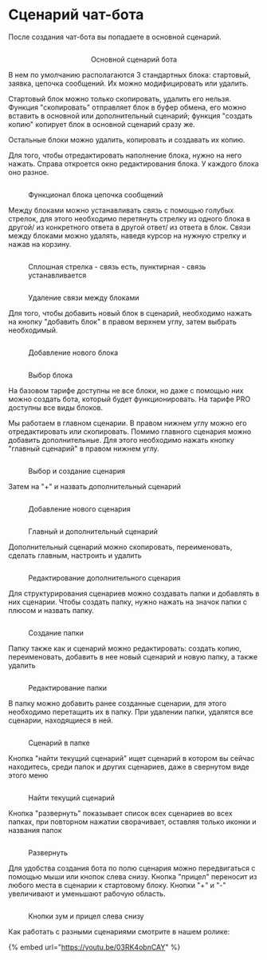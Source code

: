 # Сценарий чат-бота

После создания чат-бота вы попадаете в основной сценарий.&#x20;

<div align="center">

<figure><img src="../../.gitbook/assets/image (37).png" alt=""><figcaption><p>Основной сценарий бота</p></figcaption></figure>

</div>

В нем по умолчанию располагаются 3 стандартных блока: стартовый, заявка, цепочка сообщений. Их можно модифицировать или удалить.

Стартовый блок можно только скопировать, удалить его нельзя. Функция "скопировать" отправляет блок в буфер обмена, его можно вставить в основной или дополнительный сценарий; функция "создать копию" копирует блок в основной сценарий сразу же.

Остальные блоки можно удалить, копировать и создавать их копию.

Для того, чтобы отредактировать наполнение блока, нужно на него нажать. Справа откроется окно редактирования блока. У каждого блока оно разное.

<figure><img src="../../.gitbook/assets/цеп сообщ внутри.png" alt=""><figcaption><p>Функционал блока цепочка сообщений</p></figcaption></figure>

Между блоками можно устанавливать связь с помощью голубых стрелок, для этого необходимо перетянуть стрелку из одного блока в другой/ из конкретного ответа в другой ответ/ из ответа в блок. Связи между блоками можно удалять, наведя курсор на нужную стрелку и нажав на корзину.&#x20;

<figure><img src="../../.gitbook/assets/стрелочки.png" alt=""><figcaption><p>Сплошная стрелка - связь есть, пунктирная - связь устанавливается</p></figcaption></figure>

<figure><img src="../../.gitbook/assets/удаление стрелочки.png" alt=""><figcaption><p>Удаление связи между блоками</p></figcaption></figure>

Для того, чтобы добавить новый блок в сценарий, необходимо нажать на кнопку "добавить блок" в правом верхнем углу, затем выбрать необходимый.&#x20;

<figure><img src="../../.gitbook/assets/добавить блок (1).png" alt=""><figcaption><p>Добавление нового блока</p></figcaption></figure>

<figure><img src="../../.gitbook/assets/соз бл.png" alt=""><figcaption><p>Выбор блока</p></figcaption></figure>

На базовом тарифе доступны не все блоки, но даже с помощью них можно создать бота, который будет функционировать. На тарифе PRO доступны все виды блоков.&#x20;

Мы работаем в главном сценарии. В правом нижнем углу можно его отредактировать или скопировать. Помимо главного сценария можно добавить дополнительные. Для этого необходимо нажать кнопку "главный сценарий" в правом нижнем углу.&#x20;

<figure><img src="../../.gitbook/assets/гл сц.png" alt=""><figcaption><p>Выбор и создание сценария</p></figcaption></figure>

Затем на "+" и назвать дополнительный сценарий

<figure><img src="../../.gitbook/assets/нс сц.png" alt=""><figcaption><p>Добавление нового сценария</p></figcaption></figure>

<figure><img src="../../.gitbook/assets/доп сц.png" alt=""><figcaption><p>Главный и дополнительный сценарий</p></figcaption></figure>

Дополнительный сценарий можно скопировать, переименовать, сделать главным, настроить и удалить

<figure><img src="../../.gitbook/assets/ред доп сц.png" alt=""><figcaption><p>Редактирование дополнительного сценария</p></figcaption></figure>

Для структурирования сценариев можно создавать папки и добавлять в них сценарии. Чтобы создать папку, нужно нажать на значок папки с плюсом и назвать папку.&#x20;

<figure><img src="../../.gitbook/assets/соз папки.png" alt=""><figcaption><p>Создание папки</p></figcaption></figure>

Папку также как и сценарий можно редактировать: создать копию, переименовать, добавить в нее новый сценарий и новую папку, а также удалить

<figure><img src="../../.gitbook/assets/ред папка.png" alt=""><figcaption><p>Редактирование папки</p></figcaption></figure>

В папку можно добавить ранее созданные сценарии, для этого необходимо перетащить их в папку. При удалении папки, удалятся все сценарии, находящиеся в ней.

<figure><img src="../../.gitbook/assets/сцен в пап.png" alt=""><figcaption><p>Сценарий в папке</p></figcaption></figure>

Кнопка "найти текущий сценарий" ищет сценарий в котором вы сейчас находитесь, среди папок и других сценариев, даже в свернутом виде этого меню

<figure><img src="../../.gitbook/assets/найти тек сц.png" alt=""><figcaption><p>Найти текущий сценарий</p></figcaption></figure>

Кнопка "развернуть" показывает список всех сценариев во всех папках, при повторном нажатии сворачивает, оставляя только иконки и названия папок

<figure><img src="../../.gitbook/assets/развер.png" alt=""><figcaption><p>Развернуть</p></figcaption></figure>

Для удобства создания бота по полю сценария можно передвигаться с помощью мыши или кнопок слева снизу. Кнопка "прицел" переносит из любого места в сценарии к стартовому блоку. Кнопки "+" и "-" увеличивают и уменьшают рабочую область.&#x20;

<figure><img src="../../.gitbook/assets/зум.png" alt=""><figcaption><p>Кнопки зум и прицел слева снизу</p></figcaption></figure>

Как работать с разными сценариями смотрите в нашем ролике:

{% embed url="https://youtu.be/03RK4obnCAY" %}
